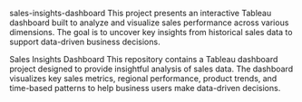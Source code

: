 sales-insights-dashboard
This project presents an interactive Tableau dashboard built to analyze and visualize sales performance across various dimensions. The goal is to uncover key insights from historical sales data to support data-driven business decisions.

Sales Insights Dashboard
This repository contains a Tableau dashboard project designed to provide insightful analysis of sales data. The dashboard visualizes key sales metrics, regional performance, product trends, and time-based patterns to help business users make data-driven decisions.

